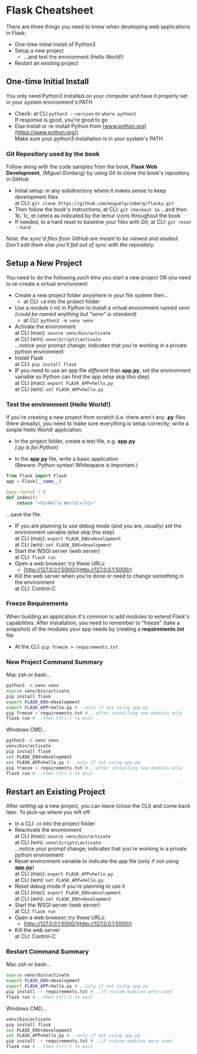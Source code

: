 # Flask Cheatsheet

There are three things you need to know when developing web applications in Flask:

- One-time initial install of Python3
- Setup a new project
  - ...and test the environment (Hello World!)
- Restart an existing project

## One-time Initial Install

You only need Python3 installed on your computer and have it properly set in your system environment's PATH

- Check: at CLI `python3 --version` or `where python3`<br>If response is good, you're good to go
- Else install or re-install Python from [www.python.org](https://www.python.org/)<br>Make sure your python3 installation is in your system's PATH

### Git Repository used by the book

Follow along with the code samples from the book, **Flask Web Development**, *(Miguel Grinberg)* by using Git to clone the book's repository in GitHub

-  Initial setup: in any subdirectory where it makes sense to keep development files<br>at CLI: `git clone https://github.com/miguelgrinberg/flasky.git`
- Then follow the book's instructions; at CLI: `git checkout 1a` ...and then 1b, 1c, et cetera as indicated by the lemur icons throughout the book
- If needed, to a hard reset to baseline your files with Git; at CLI: `git reset --hard`

*Note: the sync'd files from GitHub are meant to be viewed and studied.  Don't edit them else you'll fall out of sync with the repository.*

## Setup a New Project

You need to do the following *each time* you start a new project OR you need to re-create a virtual environment

- Create a new project folder anywhere in your file system then...
  - at CLI: `cd` into the project folder
- Use a module (-m) in Python to install a virtual environment named *venv*<br>*(could be named anything but "venv" is standard)*
  - at CLI: `python3 -m venv venv`
- Activate the environment<br>at CLI (mac): `source venv/bin/activate`<br>
  at CLI (win): `venv\Scripts\activate`<br>
  ...notice your prompt change; indicates that you're working in a private python environment 
- Install Flask<br>
  at CLI: `pip install flask`
- IF you need to use an app file *different* than **app.py**, set the environment variable so Python can find the app (else skip this step)<br>
  at CLI (mac): `export FLASK_APP=hello.py`<br>
  at CLI (win): `set FLASK_APP=hello.py`

### Test the environment (Hello World!)

If you're creating a new project from scratch (i.e. there aren't any **.py** files there already), you need to make sure everything is setup correctly; write a simple Hello World! application.

- In the project folder, create a test file, e.g. **app.py**<br>*(.py is for Python)*

- In the **app.py** file, write a basic application<br>(Beware: Python syntax! Whitespace is important.)

```python
from flask import Flask
app = Flask(__name__)

@app.route('/')
def index():
	return "<h1>Hello World!</h1>"
```

...save the file.

- IF you are planning to use debug mode (and you are, usually) set the environment variable (else skip this step)<br>
  at CLI (mac): `export FLASK_ENV=development`<br>
at CLI (win): `set FLASK_ENV=development` 
- Start the WSGI server (web server)<br>
  at CLI: `flask run`
- Open a web browser; try​ these URLs:
  - [http://127.0.0.1:5000/](http://127.0.0.1:5000/)
- Kill the web server when you're done or need to change something in the environment<br>
  at CLI: Control-C

### Freeze Requirements

When building an application it's common to add modules to extend Flask's capabilities.  After installation, you need to remember to "freeze" (take a snapshot) of the modules your app needs by creating a **requirements.txt** file

- At the CLI: `pip freeze > requirements.txt`

### New Project Command Summary

Mac zsh or bash...

```bash
python3 -m venv venv
source venv/bin/activate
pip install flask
export FLASK_ENV=development
export FLASK_APP=hello.py #...only if not using app.py
pip freeze > requirements.txt #...after installing new modules only
flask run #...then Ctrl-C to exit
```

Windows CMD...

```bash
python3 -m venv venv
venv/bin/activate
pip install flask
set FLASK_ENV=development
set FLASK_APP=hello.py #...only if not using app.py
pip freeze > requirements.txt #...after installing new modules only
flask run #...then Ctrl-C to exit
```

## Restart an Existing Project

After setting up a new project, you can leave (close the CLI) and come back later.  To pick-up where you left off:

- In a CLI: `cd` into the project folder
- Reactivate the environment<br>at CLI (mac): `source venv/bin/activate`<br>
  at CLI (win): `venv\Scripts\activate`<br>
  ...notice your prompt change; indicates that you're working in a private python environment
- Reset environment variable to indicate the app file (only if *not* using **app.py**)<br>
  at CLI (mac): `export FLASK_APP=hello.py`<br>
  at CLI (win): `set FLASK_APP=hello.py`
- Reset debug mode if you're planning to use it<br>
  at CLI (mac): `export FLASK_ENV=development`<br>
at CLI (win): `set FLASK_ENV=development` 
- Start the WSGI server (web server)<br>
  at CLI: `flask run`
- Open a web browser; try​ these URLs:
  - [http://127.0.0.1:5000/](http://127.0.0.1:5000/)
- Kill the web server<br>
  at CLI: Control-C

### Restart Command Summary

Mac zsh or bash...

```bash
source venv/bin/activate
export FLASK_ENV=development
export FLASK_APP=hello.py #...only if not using app.py
pip install -r requirements.txt #...if custom modules were used
flask run #...then Ctrl-C to exit
```

Windows CMD...

```bash
venv/bin/activate
pip install flask
set FLASK_ENV=development
set FLASK_APP=hello.py #...only if not using app.py
pip install -r requirements.txt #...if custom modules were used
flask run #...then Ctrl-C to exit
```